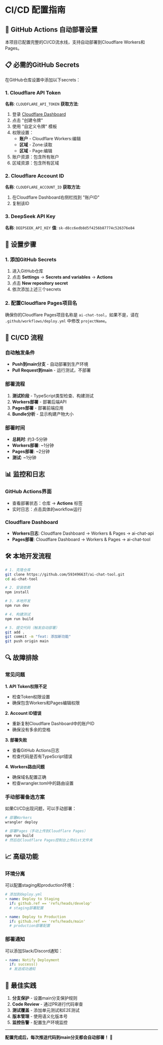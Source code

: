 # CI/CD 配置指南

## 🚀 GitHub Actions 自动部署设置

本项目已配置完整的CI/CD流水线，支持自动部署到Cloudflare Workers和Pages。

## 📋 必需的GitHub Secrets

在GitHub仓库设置中添加以下secrets：

### 1. Cloudflare API Token
**名称**: `CLOUDFLARE_API_TOKEN`
**获取方法**:
1. 登录 [Cloudflare Dashboard](https://dash.cloudflare.com/profile/api-tokens)
2. 点击 "创建令牌"
3. 使用 "自定义令牌" 模板
4. 权限设置：
   - **账户** - Cloudflare Workers:编辑
   - **区域** - Zone:读取
   - **区域** - Page:编辑
5. 账户资源：包含所有账户
6. 区域资源：包含所有区域

### 2. Cloudflare Account ID
**名称**: `CLOUDFLARE_ACCOUNT_ID`
**获取方法**:
1. 在Cloudflare Dashboard右侧栏找到 "账户ID"
2. 复制该ID

### 3. DeepSeek API Key
**名称**: `DEEPSEEK_API_KEY`
**值**: `sk-d8cc6edb8d5f4256b87774c526376e84`

## 🔧 设置步骤

### 1. 添加GitHub Secrets
1. 进入GitHub仓库
2. 点击 **Settings** → **Secrets and variables** → **Actions**
3. 点击 **New repository secret**
4. 依次添加上述三个secrets

### 2. 配置Cloudflare Pages项目名
确保你的Cloudflare Pages项目名称是 `ai-chat-tool`，如果不是，请在 `.github/workflows/deploy.yml` 中修改 `projectName`。

## 🔄 CI/CD 流程

### 自动触发条件
- **Push到main分支** - 自动部署到生产环境
- **Pull Request到main** - 运行测试，不部署

### 部署流程
1. **测试阶段** - TypeScript类型检查、构建测试
2. **Workers部署** - 部署后端API
3. **Pages部署** - 部署前端应用
4. **Bundle分析** - 显示构建产物大小

### 部署时间
- **总耗时**: 约3-5分钟
- **Workers部署**: ~1分钟
- **Pages部署**: ~2分钟
- **测试**: ~1分钟

## 📊 监控和日志

### GitHub Actions界面
- 查看部署状态：仓库 → **Actions** 标签
- 实时日志：点击具体的workflow运行

### Cloudflare Dashboard
- **Workers日志**: Cloudflare Dashboard → Workers & Pages → ai-chat-api
- **Pages部署**: Cloudflare Dashboard → Workers & Pages → ai-chat-tool

## 🛠️ 本地开发流程

```bash
# 1. 克隆仓库
git clone https://github.com/593496637/ai-chat-tool.git
cd ai-chat-tool

# 2. 安装依赖
npm install

# 3. 本地开发
npm run dev

# 4. 构建测试
npm run build

# 5. 提交代码（触发自动部署）
git add .
git commit -m "feat: 添加新功能"
git push origin main
```

## 🔍 故障排除

### 常见问题

**1. API Token权限不足**
- 检查Token权限设置
- 确保包含Workers和Pages编辑权限

**2. Account ID错误**
- 重新复制Cloudflare Dashboard中的账户ID
- 确保没有多余的空格

**3. 部署失败**
- 查看GitHub Actions日志
- 检查代码是否有TypeScript错误

**4. Workers路由问题**
- 确保域名配置正确
- 检查wrangler.toml中的路由设置

### 手动部署备选方案

如果CI/CD出现问题，可以手动部署：

```bash
# 部署Workers
wrangler deploy

# 部署Pages（手动上传到Cloudflare Pages）
npm run build
# 然后在Cloudflare Pages控制台上传dist文件夹
```

## 📈 高级功能

### 环境分离
可以配置staging和production环境：

```yaml
# 添加到deploy.yml
- name: Deploy to Staging
  if: github.ref == 'refs/heads/develop'
  # staging部署配置

- name: Deploy to Production  
  if: github.ref == 'refs/heads/main'
  # production部署配置
```

### 部署通知
可以添加Slack/Discord通知：

```yaml
- name: Notify Deployment
  if: success()
  # 发送成功通知
```

## 🎯 最佳实践

1. **分支保护** - 设置main分支保护规则
2. **Code Review** - 通过PR进行代码审查
3. **测试覆盖** - 添加单元测试和E2E测试
4. **版本管理** - 使用语义化版本号
5. **监控告警** - 配置生产环境监控

---

**配置完成后，每次推送代码到main分支都会自动部署！** 🚀